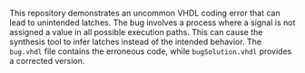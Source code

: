 This repository demonstrates an uncommon VHDL coding error that can lead to unintended latches. The bug involves a process where a signal is not assigned a value in all possible execution paths. This can cause the synthesis tool to infer latches instead of the intended behavior. The `bug.vhdl` file contains the erroneous code, while `bugSolution.vhdl` provides a corrected version.